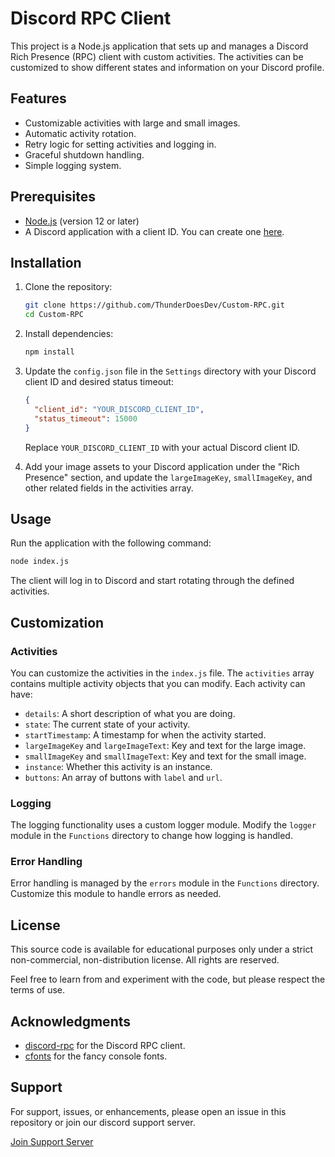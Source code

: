 
# Discord RPC Client

This project is a Node.js application that sets up and manages a Discord Rich Presence (RPC) client with custom activities. The activities can be customized to show different states and information on your Discord profile.

## Features

- Customizable activities with large and small images.
- Automatic activity rotation.
- Retry logic for setting activities and logging in.
- Graceful shutdown handling.
- Simple logging system.

## Prerequisites

- [Node.js](https://nodejs.org/) (version 12 or later)
- A Discord application with a client ID. You can create one [here](https://discord.com/developers/applications).

## Installation

1. Clone the repository:

    ```bash
    git clone https://github.com/ThunderDoesDev/Custom-RPC.git
    cd Custom-RPC
    ```

2. Install dependencies:

    ```bash
    npm install
    ```

3. Update the `config.json` file in the `Settings` directory with your Discord client ID and desired status timeout:

    ```json
    {
      "client_id": "YOUR_DISCORD_CLIENT_ID",
      "status_timeout": 15000
    }
    ```

    Replace `YOUR_DISCORD_CLIENT_ID` with your actual Discord client ID.

4. Add your image assets to your Discord application under the "Rich Presence" section, and update the `largeImageKey`, `smallImageKey`, and other related fields in the activities array.

## Usage

Run the application with the following command:

```bash
node index.js
```

The client will log in to Discord and start rotating through the defined activities.

## Customization

### Activities

You can customize the activities in the `index.js` file. The `activities` array contains multiple activity objects that you can modify. Each activity can have:

- `details`: A short description of what you are doing.
- `state`: The current state of your activity.
- `startTimestamp`: A timestamp for when the activity started.
- `largeImageKey` and `largeImageText`: Key and text for the large image.
- `smallImageKey` and `smallImageText`: Key and text for the small image.
- `instance`: Whether this activity is an instance.
- `buttons`: An array of buttons with `label` and `url`.

### Logging

The logging functionality uses a custom logger module. Modify the `logger` module in the `Functions` directory to change how logging is handled.

### Error Handling

Error handling is managed by the `errors` module in the `Functions` directory. Customize this module to handle errors as needed.

## License

This source code is available for educational purposes only under a strict non-commercial, non-distribution license. All rights are reserved.

Feel free to learn from and experiment with the code, but please respect the terms of use.

## Acknowledgments

- [discord-rpc](https://github.com/discordjs/RPC) for the Discord RPC client.
- [cfonts](https://github.com/dominikwilkowski/cfonts) for the fancy console fonts.

## Support

For support, issues, or enhancements, please open an issue in this repository or join our discord support server.

[Join Support Server](https://discord.gg/thunderstruck)

